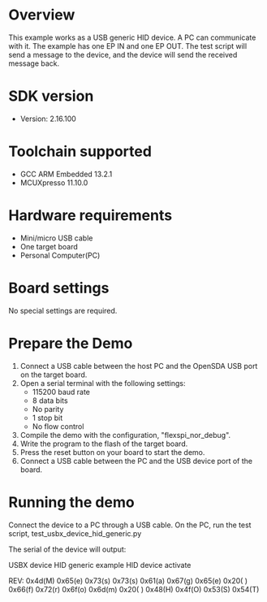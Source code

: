 Overview
========
This example works as a USB generic HID device. A PC can communicate with it.
The example has one EP IN and one EP OUT. The test script will send a message
to the device, and the device will send the received message back.


SDK version
===========
- Version: 2.16.100

Toolchain supported
===================
- GCC ARM Embedded  13.2.1
- MCUXpresso  11.10.0

Hardware requirements
=====================
- Mini/micro USB cable
- One target board
- Personal Computer(PC)

Board settings
==============
No special settings are required.

Prepare the Demo
================
1.  Connect a USB cable between the host PC and the OpenSDA USB port on the target board.
2.  Open a serial terminal with the following settings:
    - 115200 baud rate
    - 8 data bits
    - No parity
    - 1 stop bit
    - No flow control
3.  Compile the demo with the configuration, "flexspi_nor_debug".
4.  Write the program to the flash of the target board.
5.  Press the reset button on your board to start the demo.
6.  Connect a USB cable between the PC and the USB device port of the board.

Running the demo
================
Connect the device to a PC through a USB cable. On the PC, run the test script, test_usbx_device_hid_generic.py

The serial of the device will output:

USBX device HID generic example
HID device activate

REV:
0x4d(M) 0x65(e) 0x73(s) 0x73(s) 0x61(a) 0x67(g) 0x65(e) 0x20( ) 
0x66(f) 0x72(r) 0x6f(o) 0x6d(m) 0x20( ) 0x48(H) 0x4f(O) 0x53(S) 
0x54(T) 

